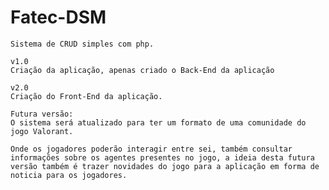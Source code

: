 # Fatec-DSM
	Sistema de CRUD simples com php.

	v1.0
	Criação da aplicação, apenas criado o Back-End da aplicação

	v2.0
	Criação do Front-End da aplicação.

	Futura versão:
	O sistema será atualizado para ter um formato de uma comunidade do jogo Valorant.
	
	Onde os jogadores poderão interagir entre sei, também consultar informações sobre os agentes presentes no jogo, a ideia desta futura versão também é trazer novidades do jogo para a aplicação em forma de noticia para os jogadores.
